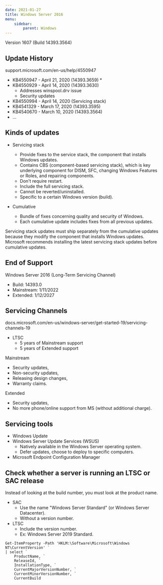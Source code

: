 ```yaml
---
date: 2021-01-27
title: Windows Server 2016
menu:
    sidebar:
        parent: Windows
---
```


Version 1607 (Build 14393.3564)


## Update History
support.microsoft.com/en-us/help/4550947

- KB4550947 - April 21, 2020 (14393.3659) *
- KB4550929 - April 14, 2020 (14393.3630) 
	- Addresses winspool.drv issue
	- Security updates
- KB4550994 - April 14, 2020 (Servicing stack)
- KB4541329 - March 17, 2020 (14393.3595)
- KB4540670 - March 10, 2020 (14393.3564)
- ...


## Kinds of updates
- Servicing stack
	+ Provide fixes to the service stack, the component that installs Windows updates.
	+ Contains CBS (component-based servicing stack), which is key underlying component for DISM, SFC, changing Windows Features or Roles, and repairing components.
	+ Don't require restart.
	+ Include the full servicing stack.
	+ Cannot be reverted/uninstalled.
	+ Specific to a certain Windows version (build).

- Cumulative
	+ Bundle of fixes concerning quality and security of Windows.
	+ Each cumulative update includes fixes from all previous updates.

Servicing stack  updates must ship separately from the cumulative updates because they modify the component that installs Windows updates. Microsoft recommends installing the latest servicing stack updates before cumulative updates.



## End of Support
Windows Server 2016 (Long-Term Servicing Channel)
- Build: 14393.0
- Mainstream: 1/11/2022
- Extended: 1/12/2027




## Servicing Channels
docs.microsoft.com/en-us/windows-server/get-started-19/servicing-channels-19

- LTSC
	+ 5 years of Mainstream support
	+ 5 years of Extended support

Mainstream
- Security updates, 
- Non-security updates,
- Releasing design changes,
- Warranty claims.

Extended
- Security updates, 
- No more phone/online support from MS (without additional charge).





## Servicing tools
- Windows Update
- Windows Server Update Services (WSUS)
	+ Natively available in the Windows Server operating system. 
	+ Defer updates, choose to deploy to specific computers.
- Microsoft Endpoint Configuration Manager



## Check whether a server is running an LTSC or SAC release
Instead of looking at the build number, you must look at the product name.

- SAC
	+ Use the name "Windows Server Standard" (or Windows Server Datacenter).
	+ Without a version number.
- LTSC 
	+ Include the version number.
	+ Ex: Windows Server 2019 Standard.

```
Get-ItemProperty -Path 'HKLM:\Software\Microsoft\Windows NT\CurrentVersion' `
| select `
	ProductName, `
	ReleaseId, `
	InstallationType, `
	CurrentMajorVersionNumber, `
	CurrentMinorVersionNumber, `
	CurrentBuild
```